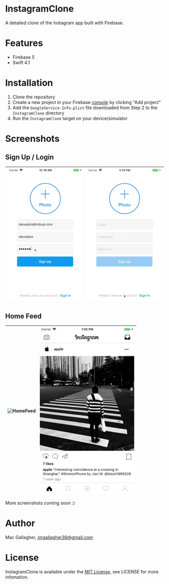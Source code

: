 # InstagramClone
A detailed clone of the Instagram app built with Firebase.

# Features
* Firebase 5
* Swift 4.1

# Installation
1. Clone the repository
2. Create a new project in your Firebase [console](https://console.firebase.google.com/) by clicking "Add project"
3. Add the `GoogleService-Info.plist` file downloaded from Step 2 to the `InstagramClone` directory
4. Run the `InstagramClone` target on your device/simulator

# Screenshots

## Sign Up / Login
| ![SignUp](Images/sign_up.gif) | ![SignIn](Images/sign_in.gif) | 
|:---:|:---:|

## Home Feed
| ![HomeFeed](Images/home_feed.gif) | ![SignIn](Images/comment.gif) | 
|:---:|:---:|

More screenshots coming soon :)

# Author
Mac Gallagher, jmgallagher36@gmail.com

# License
InstagramClone is available under the [MIT License](LICENSE), see LICENSE for more infomation.
